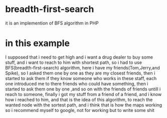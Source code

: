 # breadth-first-search
it is an implemention of BFS algorithm in PHP
# in this example
I supposed that i need to get high and i want a drug dealer to buy some stuff, and i want to reach to him with shortest path,
so i had to use BFS(breadth-first-search) algorithm, here i have my friends(Tom,Jerry,and Spike), so I asked them one by one as they are my closest friends,
then i started to ask them if they know someone who works in these staff, each one introduced me to there friends who could have something,
then i started to ask them one by one ,and so on with the friends of friends untill i reach to someone, finally i got my stuff from a friend of a friend,
and i know how i reached to him,
and that is the idea of this algorithm, to reach the wanted node with the sortest path, and i think that is how the maps working so i recommend myself to google,
not for working but to write some shit

